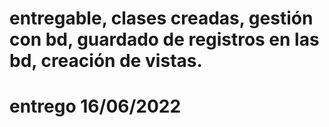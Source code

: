 # entregable, clases creadas, gestión con bd, guardado de registros en las bd, creación de vistas.
# entrego 16/06/2022

